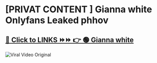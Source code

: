 
 # [PRIVAT CONTENT ] Gianna white Onlyfans Leaked phhov

## <h2><a href="https://clipsfans.com/Gianna_white&ref=git">🔗 Click to LINKS ⏩⏩ 👉 🟢 Gianna white </a></h2>

<a href="https://clipsfans.com/Gianna_white&ref=git" rel="nofollow" data-target="animated-image.originalLink"><img src="https://i.ibb.co.com/xMMVF88/686577567.gif" alt="Viral Video Original" style="max-width: 100%; display: inline-block;" data-target="animated-image.originalImage"></a>

